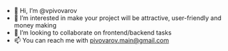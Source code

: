 - 👋 Hi, I’m @vpivovarov
- 👀 I’m interested in make your project will be attractive, user-friendly and money making
- 💞️ I’m looking to collaborate on frontend/backend tasks
- 📫 You can reach me with pivovarov.main@gmail.com

<!---
vpivovarov/vpivovarov is a ✨ special ✨ repository because its `README.md` (this file) appears on your GitHub profile.
You can click the Preview link to take a look at your changes.
--->

